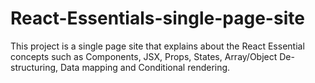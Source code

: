 # React-Essentials-single-page-site
This project is a single page site that explains about the React Essential concepts such as Components, JSX, Props, States, Array/Object De-structuring, Data mapping and Conditional rendering. 
